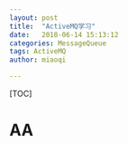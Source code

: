 ```yaml
---
layout: post
title:  "ActiveMQ学习"
date:   2018-06-14 15:13:12
categories: MessageQueue
tags: ActiveMQ
author: miaoqi

---
```


[TOC]

# AA